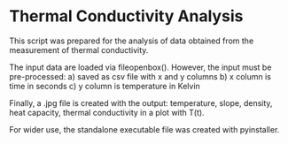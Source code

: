 # Thermal Conductivity Analysis
This script was prepared for the analysis of data obtained from the measurement of thermal conductivity.

The input data are loaded via fileopenbox(). However, the input must be pre-processed: 
  a) saved as csv file with x and y columns
  b) x column is time in seconds
  c) y column is temperature in Kelvin
  
Finally, a .jpg file is created with the output: temperature, slope, density, heat capacity, thermal conductivity in a plot with T(t).

For wider use, the standalone executable file was created with pyinstaller.
